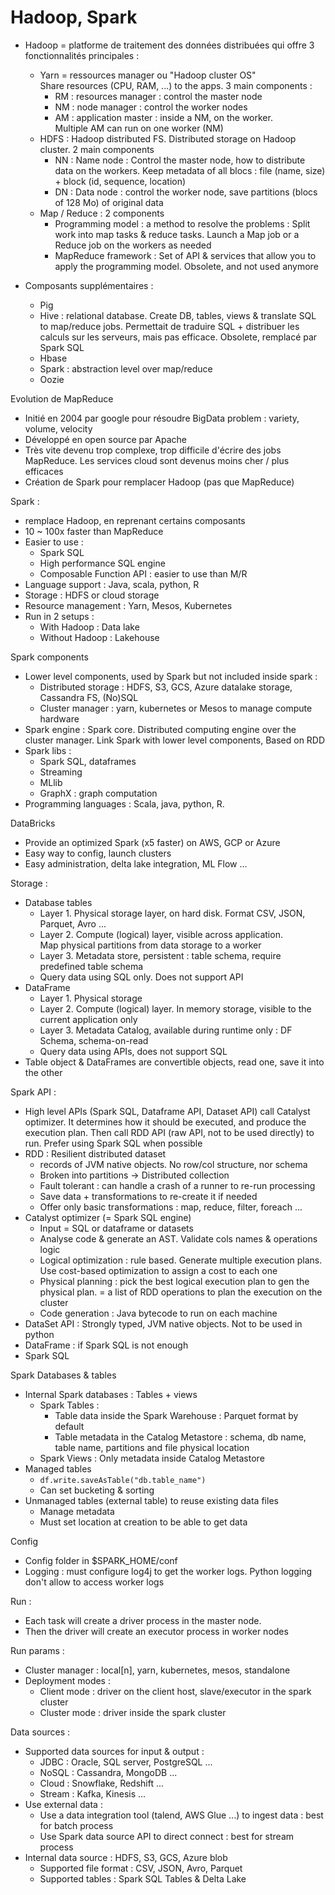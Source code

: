 # Hadoop, Spark

- Hadoop = platforme de traitement des données distribuées qui offre 3 fonctionnalités principales :
  - Yarn = ressources manager ou "Hadoop cluster OS"  
    Share resources (CPU, RAM, ...) to the apps. 3 main components :
    - RM : resources manager : control the master node
    - NM : node manager : control the worker nodes
    - AM : application master : inside a NM, on the worker.  
      Multiple AM can run on one worker (NM)
  - HDFS : Hadoop distributed FS. Distributed storage on Hadoop cluster. 2 main components
    - NN : Name node : Control the master node, how to distribute data on the workers.
      Keep metadata of all blocs : file (name, size) + block (id, sequence, location)
    - DN : Data node : control the worker node, save partitions (blocs of 128 Mo) of original data
  - Map / Reduce : 2 components
    - Programming model : a method to resolve the problems : Split work into map tasks & reduce tasks.
      Launch a Map job or a Reduce job on the workers as needed
    - MapReduce framework : Set of API & services that allow you to apply the programming model.
      Obsolete, and not used anymore

- Composants supplémentaires :
  - Pig
  - Hive : relational database. Create DB, tables, views & translate SQL to map/reduce jobs.
    Permettait de traduire SQL + distribuer les calculs sur les serveurs, mais pas efficace.
    Obsolete, remplacé par Spark SQL
  - Hbase
  - Spark : abstraction level over map/reduce
  - Oozie

Evolution de MapReduce
- Initié en 2004 par google pour résoudre BigData problem : variety, volume, velocity
- Développé en open source par Apache
- Très vite devenu trop complexe, trop difficile d'écrire des jobs MapReduce.
  Les services cloud sont devenus moins cher / plus efficaces
- Création de Spark pour remplacer Hadoop (pas que MapReduce)

Spark :
- remplace Hadoop, en reprenant certains composants
- 10 ~ 100x faster than MapReduce
- Easier to use :
  - Spark SQL
  - High performance SQL engine
  - Composable Function API : easier to use than M/R
- Language support : Java, scala, python, R
- Storage : HDFS or cloud storage
- Resource management : Yarn, Mesos, Kubernetes
- Run in 2 setups :
  - With Hadoop : Data lake
  - Without Hadoop : Lakehouse

Spark components
- Lower level components, used by Spark but not included inside spark :
  - Distributed storage : HDFS, S3, GCS, Azure datalake storage, Cassandra FS, (No)SQL
  - Cluster manager : yarn, kubernetes or Mesos to manage compute hardware
- Spark engine : Spark core. Distributed computing engine over the cluster manager.
  Link Spark with lower level components, Based on RDD
- Spark libs :
  - Spark SQL, dataframes
  - Streaming
  - MLlib
  - GraphX : graph computation
- Programming languages : Scala, java, python, R. 

DataBricks
- Provide an optimized Spark (x5 faster) on AWS, GCP or Azure
- Easy way to config, launch clusters
- Easy administration, delta lake integration, ML Flow ...

Storage :
- Database tables
  - Layer 1. Physical storage layer, on hard disk. Format CSV, JSON, Parquet, Avro ...
  - Layer 2. Compute (logical) layer, visible across application.  
    Map physical partitions from data storage to a worker
  - Layer 3. Metadata store, persistent : table schema, require predefined table schema
  - Query data using SQL only. Does not support API
- DataFrame 
  - Layer 1. Physical storage
  - Layer 2. Compute (logical) layer. In memory storage, visible to the current application only
  - Layer 3. Metadata Catalog, available during runtime only : DF Schema, schema-on-read
  - Query data using APIs, does not support SQL
- Table object & DataFrames are convertible objects, read one, save it into the other


Spark API :
- High level APIs (Spark SQL, Dataframe API, Dataset API) call Catalyst optimizer.
  It determines how it should be executed, and produce the execution plan.
  Then call RDD API (raw API, not to be used directly) to run.
  Prefer using Spark SQL when possible
- RDD : Resilient distributed dataset
  - records of JVM native objects. No row/col structure, nor schema
  - Broken into partitions -> Distributed collection
  - Fault tolerant : can handle a crash of a runner to re-run processing
  - Save data + transformations to re-create it if needed
  - Offer only basic transformations : map, reduce, filter, foreach ...
- Catalyst optimizer (= Spark SQL engine)
  - Input = SQL or dataframe or datasets
  - Analyse code & generate an AST. Validate cols names & operations logic
  - Logical optimization : rule based. Generate multiple execution plans.
    Use cost-based optimization to assign a cost to each one
  - Physical planning : pick the best logical execution plan to gen the physical plan.
    = a list of RDD operations to plan the execution on the cluster
  - Code generation : Java bytecode to run on each machine
- DataSet API : Strongly typed, JVM native objects. Not to be used in python
- DataFrame : if Spark SQL is not enough
- Spark SQL


Spark Databases & tables
- Internal Spark databases : Tables + views
  - Spark Tables :
    - Table data inside the Spark Warehouse : Parquet format by default
    - Table metadata in the Catalog Metastore : schema, db name, table name, partitions
      and file physical location
  - Spark Views : Only metadata inside Catalog Metastore
- Managed tables
  - `df.write.saveAsTable("db.table_name")`
  - Can set bucketing & sorting
- Unmanaged tables (external table) to reuse existing data files
  - Manage metadata
  - Must set location at creation to be able to get data


Config
- Config folder in $SPARK_HOME/conf
- Logging : must configure log4j to get the worker logs. Python logging don't allow to access worker logs

Run :
- Each task will create a driver process in the master node.
- Then the driver will create an executor process in worker nodes

Run params :
- Cluster manager : local[n], yarn, kubernetes, mesos, standalone
- Deployment modes :
  - Client mode : driver on the client host, slave/executor in the spark cluster
  - Cluster mode : driver inside the spark cluster

Data sources :
- Supported data sources for input & output :
  - JDBC : Oracle, SQL server, PostgreSQL ...
  - NoSQL : Cassandra, MongoDB ...
  - Cloud : Snowflake, Redshift ...
  - Stream : Kafka, Kinesis ...
- Use external data :
  - Use a data integration tool (talend, AWS Glue ...) to ingest data : best for batch process
  - Use Spark data source API to direct connect : best for stream process
- Internal data source : HDFS, S3, GCS, Azure blob
  - Supported file format : CSV, JSON, Avro, Parquet
  - Supported tables : Spark SQL Tables & Delta Lake
